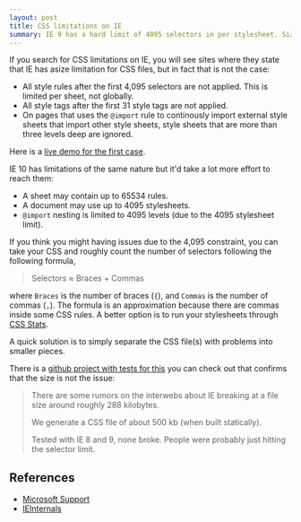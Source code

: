 ```yaml
---
layout: post
title: CSS limitations on IE
summary: IE 9 has a hard limit of 4095 selectors in per stylesheet. Size does not matter here.
---
```


If you search for CSS limitations on IE, you will see sites where they state
that IE has asize limitation for CSS files, but in fact that is not the case:

- All style rules after the first 4,095 selectors are not applied. This is limited per sheet, not globally.
- All style tags after the first 31 style tags are not applied.
- On pages that uses the `@import` rule to continously import external style sheets that import other style sheets, style sheets that are more than three levels deep are ignored.

Here is a
[live demo for the first case](http://demos.telerik.com/testcases/4095issues.html).

IE 10 has limitations of the same nature but it'd take a lot more effort to
reach them:

- A sheet may contain up to 65534 rules.
- A document may use up to 4095 stylesheets.
- `@import` nesting is limited to 4095 levels (due to the 4095 stylesheet limit).

If you think you might having issues due to the 4,095 constraint, you can take
your CSS and roughly count the number of selectors following the following
formula,

> Selectors ≈ Braces + Commas

where `Braces` is the number of braces (`{`), and `Commas` is the number of
commas (`,`). The formula is an approximation because there are commas inside
some CSS rules. A better option is to run your stylesheets through
[CSS Stats](http://cssstats.com).

A quick solution is to simply separate the CSS file(s) with problems into
smaller pieces.

There is a
[github project with tests for this](https://github.com/makandra/ie-css-test)
you can check out that confirms that the size is not the issue:

> There are some rumors on the interwebs about IE breaking at a file size around roughly 288 kilobytes.
>
> We generate a CSS file of about 500 kb (when built statically).
>
> Tested with IE 8 and 9, none broke. People were probably just hitting the selector limit.

## References

- [Microsoft Support](http://support.microsoft.com/kb/262161)
- [IEInternals](http://blogs.msdn.com/b/ieinternals/archive/2011/05/14/10164546.aspx)

